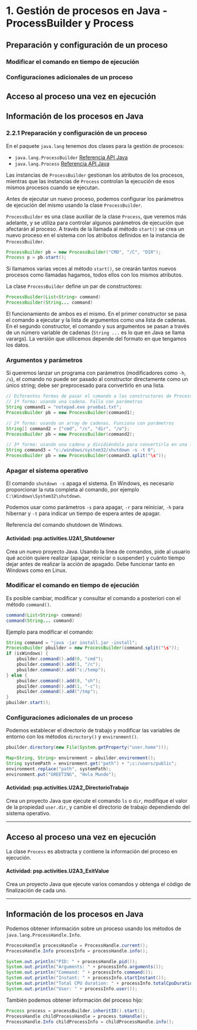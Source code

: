 # 1. Gestión de procesos en Java - ProcessBuilder y Process

## Preparación y configuración de un proceso

### Modificar el comando en tiempo de ejecución
### Configuraciones adicionales de un proceso

##  Acceso al proceso una vez en ejecución

## Información de los procesos en Java

### 2.2.1 Preparación y configuración de un proceso

En el paquete `java.lang` tenemos dos clases para la gestión de procesos:

- `java.lang.ProcessBuilder` [Referencia API Java](https://docs.oracle.com/javase/8/docs/api/java/lang/ProcessBuilder.html)
- `java.lang.Process` [Referencia API Java](https://docs.oracle.com/javase/8/docs/api/java/lang/Process.html)

Las instancias de `ProcessBuilder` gestionan los atributos de los procesos, mientras que las instancias de `Process` controlan la ejecución de esos mismos procesos cuando se ejecutan.

Antes de ejecutar un nuevo proceso, podemos configurar los parámetros de ejecución del mismo usando la clase `ProcessBuilder`.

`ProcessBuilder` es una clase auxiliar de la clase `Process`, que veremos más adelante, y se utiliza para controlar algunos parámetros de ejecución que afectarán al proceso. A través de la llamada al método `start()` se crea un nuevo proceso en el sistema con los atributos definidos en la instancia de `ProcessBuilder`.

```java
ProcessBuilder pb = new ProcessBuilder("CMD", "/C", "DIR");
Process p = pb.start();
```

Si llamamos varias veces al método `start()`, se crearán tantos nuevos procesos como llamadas hagamos, todos ellos con los mismos atributos.

La clase `ProcessBuilder` define un par de constructores:

```java
ProcessBuilder(List<String> command)
ProcessBuilder(String... command)
```

El funcionamiento de ambos es el mismo. En el primer constructor se pasa el comando a ejecutar y la lista de argumentos como una lista de cadenas. En el segundo constructor, el comando y sus argumentos se pasan a través de un número variable de cadenas (`String ...` es lo que en Java se llama varargs). La versión que utilicemos depende del formato en que tengamos los datos.

### Argumentos y parámetros

Si queremos lanzar un programa con parámetros (modificadores como `-h`, `/s`), el comando no puede ser pasado al constructor directamente como un único string; debe ser preprocesado para convertirlo en una lista.

```java
// Diferentes formas de pasar el comando a los constructores de ProcessBuilder
// 1ª forma: usando una cadena. Falla con parámetros
String command1 = "notepad.exe prueba1.txt";
ProcessBuilder pb = new ProcessBuilder(command1);

// 2ª forma: usando un array de cadenas. Funciona con parámetros
String[] command2 = {"cmd", "/c", "dir", "/o"};
ProcessBuilder pb = new ProcessBuilder(command2);

// 3ª forma: usando una cadena y dividiéndola para convertirla en una lista
String command3 = "c:/windows/system32/shutdown -s -t 0";
ProcessBuilder pb = new ProcessBuilder(command3.split("\s"));
```

### Apagar el sistema operativo

El comando `shutdown -s` apaga el sistema. En Windows, es necesario proporcionar la ruta completa al comando, por ejemplo `C:\Windows\System32\shutdown`.

Podemos usar como parámetros `-s` para apagar, `-r` para reiniciar, `-h` para hibernar y `-t` para indicar un tiempo de espera antes de apagar.

Referencia del comando shutdown de Windows.

#### **Actividad:** psp.activities.U2A1_Shutdowner

Crea un nuevo proyecto Java. Usando la línea de comandos, pide al usuario qué acción quiere realizar (apagar, reiniciar o suspender) y cuánto tiempo dejar antes de realizar la acción de apagado. Debe funcionar tanto en Windows como en Linux.

### Modificar el comando en tiempo de ejecución

Es posible cambiar, modificar y consultar el comando a posteriori con el método `command()`.

```java
command(List<String> command)
command(String... command)
```

Ejemplo para modificar el comando:

```java
String command = "java -jar install.jar -install";
ProcessBuilder pbuilder = new ProcessBuilder(command.split("\s"));
if (isWindows) {
    pbuilder.command().add(0, "cmd");
    pbuilder.command().add(1, "/c");
    pbuilder.command().add("c:/temp");
} else {
    pbuilder.command().add(0, "sh");
    pbuilder.command().add(1, "-c");
    pbuilder.command().add("/tmp");
}
pbuilder.start();
```

### Configuraciones adicionales de un proceso

Podemos establecer el directorio de trabajo y modificar las variables de entorno con los métodos `directory()` y `environment()`.

```java
pbuilder.directory(new File(System.getProperty("user.home")));

Map<String, String> environment = pbuilder.environment();
String systemPath = environment.get("path") + ";c:/users/public";
environment.replace("path", systemPath);
environment.put("GREETING", "Hola Mundo");
```

#### **Actividad:** psp.activities.U2A2_DirectorioTrabajo

Crea un proyecto Java que ejecute el comando `ls` o `dir`, modifique el valor de la propiedad `user.dir`, y cambie el directorio de trabajo dependiendo del sistema operativo.

---

## Acceso al proceso una vez en ejecución

La clase `Process` es abstracta y contiene la información del proceso en ejecución.

#### **Actividad:** psp.activities.U2A3_ExitValue

Crea un proyecto Java que ejecute varios comandos y obtenga el código de finalización de cada uno.

---

## Información de los procesos en Java

Podemos obtener información sobre un proceso usando los métodos de `java.lang.ProcessHandle.Info`.

```java
ProcessHandle processHandle = ProcessHandle.current();
ProcessHandle.Info processInfo = processHandle.info();

System.out.println("PID: " + processHandle.pid());
System.out.println("Arguments: " + processInfo.arguments());
System.out.println("Command: " + processInfo.command());
System.out.println("Instant: " + processInfo.startInstant());
System.out.println("Total CPU duration: " + processInfo.totalCpuDuration());
System.out.println("User: " + processInfo.user());
```

También podemos obtener información del proceso hijo:

```java
Process process = processBuilder.inheritIO().start();
ProcessHandle childProcessHandle = process.toHandle();
ProcessHandle.Info childProcessInfo = childProcessHandle.info();
```
